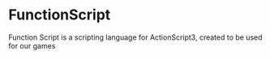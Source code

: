 FunctionScript
==============

Function Script is a scripting language for ActionScript3, created to be used for our games
